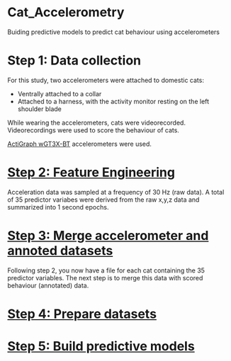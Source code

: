 # Cat_Accelerometry
Buiding predictive models to predict cat behaviour using accelerometers

# Step 1: Data collection
For this study, two accelerometers were attached to domestic cats:
- Ventrally attached to a collar
- Attached to a harness, with the activity monitor resting on the left shoulder blade

While wearing the accelerometers, cats were videorecorded. Videorecordings were used to score the behaviour of cats.

[ActiGraph wGT3X-BT](https://actigraphcorp.com/actigraph-wgt3x-bt/) accelerometers were used.

# [Step 2: Feature Engineering](https://github.com/MSmit1992/Cat_Accelerometry/tree/main/Step%202:%20Feature%20engineering)
Acceleration data was sampled at a frequency of 30 Hz (raw data). A total of 35 predictor variabes were derived from the raw x,y,z data and summarized into 1 second epochs.

# [Step 3: Merge accelerometer and annoted datasets](https://github.com/MSmit1992/Cat_Accelerometry/tree/main/Step%203:%20Merge%20datasets)
Following step 2, you now have a file for each cat containing the 35 predictor variables. The next step is to merge this data with scored behaviour (annotated) data.

# [Step 4: Prepare datasets](https://github.com/MSmit1992/Cat_Accelerometry/tree/main/Step%204:%20Prepare%20datasets)


# [Step 5: Build predictive models](https://github.com/MSmit1992/Cat_Accelerometry/tree/main/Step%205:%20Build%20models)


